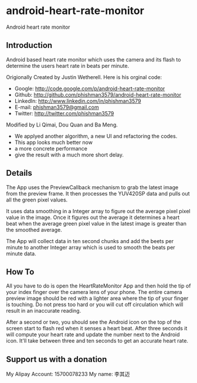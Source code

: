 android-heart-rate-monitor
==========================

Android heart rate monitor

## Introduction

Android based heart rate monitor which uses the camera and its flash to determine the users heart rate in beats per minute.

Origionally Created by Justin Wetherell. Here is his orginal code:
* Google: http://code.google.com/p/android-heart-rate-monitor
* Github: http://github.com/phishman3579/android-heart-rate-monitor
* LinkedIn: http://www.linkedin.com/in/phishman3579
* E-mail: phishman3579@gmail.com
* Twitter: http://twitter.com/phishman3579

Modified by Li Qimai, Dou Quan and Ba Meng.
* We applyed another algorithm, a new UI and refactoring the codes.
* This app looks much better now
* a more concrete performance
* give the result with a much more short delay.

## Details
The App uses the PreviewCallback mechanism to grab the latest image from the preview frame. It then processes the YUV420SP data and pulls out all the green pixel values.

It uses data smoothing in a Integer array to figure out the average pixel pixel value in the image. Once it figures out the average it determines a heart beat when the average green pixel value in the latest image is greater than the smoothed average.

The App will collect data in ten second chunks and add the beets per minute to another Integer array which is used to smooth the beats per minute data.

## How To

All you have to do is open the HeartRateMonitor App and then hold the tip of your index finger over the camera lens of your phone. The entire camera preview image should be red with a lighter area where the tip of your finger is touching. Do not press too hard or you will cut off circulation which will result in an inaccurate reading.  

After a second or two, you should see the Android icon on the top of the screen start to flash red when it senses a heart beat. After three seconds it will compute your heart rate and update the number next to the Android icon. It'll take between three and ten seconds to get an accurate heart rate.

## Support us with a donation

My Alipay Account: 15700078233
My name: 李其迈

